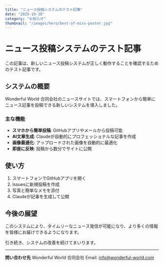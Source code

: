 ```yaml
---
title: "ニュース投稿システムのテスト記事"
date: "2025-10-18"
category: "お知らせ"
thumbnail: "/images/hero/best-of-miss-poster.jpg"
---
```


# ニュース投稿システムのテスト記事

この記事は、新しいニュース投稿システムが正しく動作することを確認するためのテスト記事です。

## システムの概要

Wonderful World 合同会社のニュースサイトでは、スマートフォンから簡単にニュース記事を投稿できる新しいシステムを導入しました。

### 主な機能

- **スマホから簡単投稿**: GitHubアプリやメールから投稿可能
- **AI文章生成**: Claudeが自動的にプロフェッショナルな記事を作成
- **画像最適化**: アップロードされた画像を自動的に最適化
- **即座に反映**: 投稿から数分でサイトに公開

## 使い方

1. スマートフォンでGitHubアプリを開く
2. Issuesに新規投稿を作成
3. 写真と簡単なメモを添付
4. Claudeが記事を生成して公開

## 今後の展望

このシステムにより、タイムリーなニュース発信が可能になり、より多くの情報を皆様にお届けできるようになります。

引き続き、システムの改善を続けてまいります。

---

**問い合わせ先**
Wonderful World 合同会社
Email: info@wonderful-world.com
